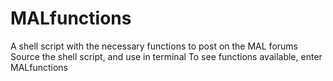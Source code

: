 # MALfunctions
A shell script with the necessary functions to post on the MAL forums
Source the shell script, and use in terminal
To see functions available, enter MALfunctions

